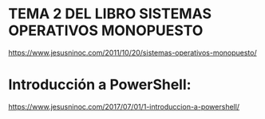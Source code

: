 # TEMA 2 DEL LIBRO SISTEMAS OPERATIVOS MONOPUESTO
https://www.jesusninoc.com/2011/10/20/sistemas-operativos-monopuesto/

# Introducción a PowerShell:
https://www.jesusninoc.com/2017/07/01/1-introduccion-a-powershell/
